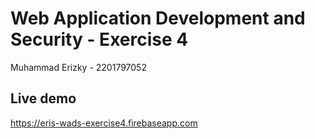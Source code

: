 # Web Application Development and Security - Exercise 4

Muhammad Erizky - 2201797052

## Live demo

https://eris-wads-exercise4.firebaseapp.com
